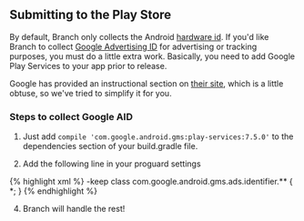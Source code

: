 
## Submitting to the Play Store

By default, Branch only collects the Android [hardware id](http://developer.android.com/reference/android/provider/Settings.Secure.html#ANDROID_ID). If you'd like Branch to collect [Google Advertising ID](https://developer.android.com/google/play-services/id.html) for advertising or tracking purposes, you must do a little extra work. Basically, you need to add Google Play Services to your app prior to release.

Google has provided an instructional section on [their site](https://developer.android.com/google/play-services/id.html), which is a little obtuse, so we've tried to simplify it for you.

### Steps to collect Google AID

1. Just add `compile 'com.google.android.gms:play-services:7.5.0'` to the dependencies section of your build.gradle file.

2. Add the following line in your proguard settings

{% highlight xml %}
-keep class com.google.android.gms.ads.identifier.** { *; }
{% endhighlight %}

4. Branch will handle the rest!